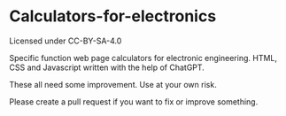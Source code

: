 # Calculators-for-electronics

Licensed under CC-BY-SA-4.0

Specific function web page calculators for electronic engineering. HTML, CSS and Javascript written with the help of ChatGPT.

These all need some improvement. Use at your own risk.

Please create a pull request if you want to fix or improve something.
